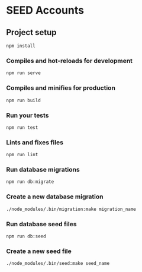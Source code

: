 # SEED Accounts

## Project setup
```
npm install
```

### Compiles and hot-reloads for development
```
npm run serve
```

### Compiles and minifies for production
```
npm run build
```

### Run your tests
```
npm run test
```

### Lints and fixes files
```
npm run lint
```

### Run database migrations
```
npm run db:migrate
```

### Create a new database migration
```
./node_modules/.bin/migration:make migration_name
```

### Run database seed files
```
npm run db:seed
```


### Create a new seed file
```
./node_modules/.bin/seed:make seed_name
```